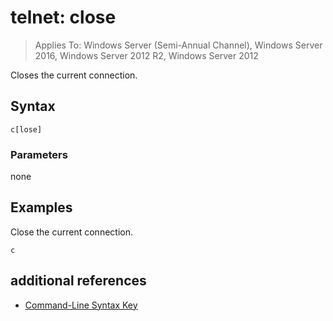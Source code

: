 # telnet: close

>Applies To: Windows Server (Semi-Annual Channel), Windows Server 2016, Windows Server 2012 R2, Windows Server 2012

Closes the current connection.    
## Syntax  
```  
c[lose]  
```  
### Parameters  
none  
## <a name="BKMK_Examples"></a>Examples  
Close the current connection.  
```  
c  
```  
## additional references  
-   [Command-Line Syntax Key](command-line-syntax-key.md)  
